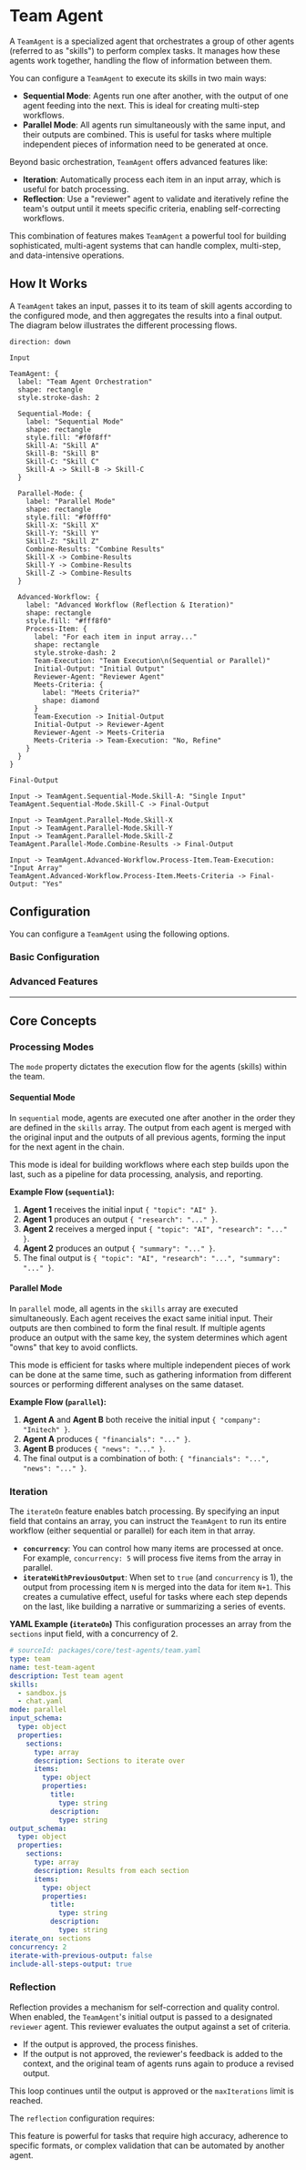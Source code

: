 # Team Agent

A `TeamAgent` is a specialized agent that orchestrates a group of other agents (referred to as "skills") to perform complex tasks. It manages how these agents work together, handling the flow of information between them.

You can configure a `TeamAgent` to execute its skills in two main ways:
- **Sequential Mode**: Agents run one after another, with the output of one agent feeding into the next. This is ideal for creating multi-step workflows.
- **Parallel Mode**: All agents run simultaneously with the same input, and their outputs are combined. This is useful for tasks where multiple independent pieces of information need to be generated at once.

Beyond basic orchestration, `TeamAgent` offers advanced features like:
- **Iteration**: Automatically process each item in an input array, which is useful for batch processing.
- **Reflection**: Use a "reviewer" agent to validate and iteratively refine the team's output until it meets specific criteria, enabling self-correcting workflows.

This combination of features makes `TeamAgent` a powerful tool for building sophisticated, multi-agent systems that can handle complex, multi-step, and data-intensive operations.

## How It Works

A `TeamAgent` takes an input, passes it to its team of skill agents according to the configured mode, and then aggregates the results into a final output. The diagram below illustrates the different processing flows.

```d2
direction: down

Input

TeamAgent: {
  label: "Team Agent Orchestration"
  shape: rectangle
  style.stroke-dash: 2

  Sequential-Mode: {
    label: "Sequential Mode"
    shape: rectangle
    style.fill: "#f0f8ff"
    Skill-A: "Skill A"
    Skill-B: "Skill B"
    Skill-C: "Skill C"
    Skill-A -> Skill-B -> Skill-C
  }

  Parallel-Mode: {
    label: "Parallel Mode"
    shape: rectangle
    style.fill: "#f0fff0"
    Skill-X: "Skill X"
    Skill-Y: "Skill Y"
    Skill-Z: "Skill Z"
    Combine-Results: "Combine Results"
    Skill-X -> Combine-Results
    Skill-Y -> Combine-Results
    Skill-Z -> Combine-Results
  }

  Advanced-Workflow: {
    label: "Advanced Workflow (Reflection & Iteration)"
    shape: rectangle
    style.fill: "#fff8f0"
    Process-Item: {
      label: "For each item in input array..."
      shape: rectangle
      style.stroke-dash: 2
      Team-Execution: "Team Execution\n(Sequential or Parallel)"
      Initial-Output: "Initial Output"
      Reviewer-Agent: "Reviewer Agent"
      Meets-Criteria: {
        label: "Meets Criteria?"
        shape: diamond
      }
      Team-Execution -> Initial-Output
      Initial-Output -> Reviewer-Agent
      Reviewer-Agent -> Meets-Criteria
      Meets-Criteria -> Team-Execution: "No, Refine"
    }
  }
}

Final-Output

Input -> TeamAgent.Sequential-Mode.Skill-A: "Single Input"
TeamAgent.Sequential-Mode.Skill-C -> Final-Output

Input -> TeamAgent.Parallel-Mode.Skill-X
Input -> TeamAgent.Parallel-Mode.Skill-Y
Input -> TeamAgent.Parallel-Mode.Skill-Z
TeamAgent.Parallel-Mode.Combine-Results -> Final-Output

Input -> TeamAgent.Advanced-Workflow.Process-Item.Team-Execution: "Input Array"
TeamAgent.Advanced-Workflow.Process-Item.Meets-Criteria -> Final-Output: "Yes"

```

## Configuration

You can configure a `TeamAgent` using the following options.

### Basic Configuration

<x-field-group>
  <x-field data-name="name" data-type="string" data-required="true" data-desc="A unique identifier for the agent."></x-field>
  <x-field data-name="description" data-type="string" data-required="false" data-desc="A brief description of the agent's purpose."></x-field>
  <x-field data-name="skills" data-type="Agent[]" data-required="true" data-desc="An array of agent instances that this team will orchestrate."></x-field>
  <x-field data-name="mode" data-type="ProcessMode" data-default="sequential" data-desc="The processing mode. Can be `sequential` for step-by-step execution or `parallel` for simultaneous execution."></x-field>
  <x-field data-name="input_schema" data-type="object" data-required="false" data-desc="A JSON schema defining the expected input format."></x-field>
  <x-field data-name="output_schema" data-type="object" data-required="false" data-desc="A JSON schema defining the expected output format."></x-field>
</x-field-group>

### Advanced Features

<x-field-group>
    <x-field data-name="reflection" data-type="ReflectionMode" data-required="false" data-desc="Enables an iterative review-and-refine process to improve output quality. See the Reflection section for details."></x-field>
    <x-field data-name="iterateOn" data-type="string" data-required="false" data-desc="The name of an input field (which must be an array) to iterate over. Each item in the array is processed individually by the team."></x-field>
    <x-field data-name="concurrency" data-type="number" data-default="1" data-desc="When using `iterateOn`, this sets the maximum number of items to process in parallel."></x-field>
    <x-field data-name="iterateWithPreviousOutput" data-type="boolean" data-default="false" data-desc="If `true`, the output from processing one item in an `iterateOn` array is merged back and made available to the next item's processing. Requires `concurrency` to be 1."></x-field>
    <x-field data-name="includeAllStepsOutput" data-type="boolean" data-default="false" data-desc="In `sequential` mode, if `true`, the output from every intermediate agent is included in the final result, not just the last one. Useful for debugging."></x-field>
</x-field-group>

---

## Core Concepts

### Processing Modes

The `mode` property dictates the execution flow for the agents (skills) within the team.

#### Sequential Mode

In `sequential` mode, agents are executed one after another in the order they are defined in the `skills` array. The output from each agent is merged with the original input and the outputs of all previous agents, forming the input for the next agent in the chain.

This mode is ideal for building workflows where each step builds upon the last, such as a pipeline for data processing, analysis, and reporting.

**Example Flow (`sequential`):**
1.  **Agent 1** receives the initial input `{ "topic": "AI" }`.
2.  **Agent 1** produces an output `{ "research": "..." }`.
3.  **Agent 2** receives a merged input `{ "topic": "AI", "research": "..." }`.
4.  **Agent 2** produces an output `{ "summary": "..." }`.
5.  The final output is `{ "topic": "AI", "research": "...", "summary": "..." }`.

#### Parallel Mode

In `parallel` mode, all agents in the `skills` array are executed simultaneously. Each agent receives the exact same initial input. Their outputs are then combined to form the final result. If multiple agents produce an output with the same key, the system determines which agent "owns" that key to avoid conflicts.

This mode is efficient for tasks where multiple independent pieces of work can be done at the same time, such as gathering information from different sources or performing different analyses on the same dataset.

**Example Flow (`parallel`):**
1.  **Agent A** and **Agent B** both receive the initial input `{ "company": "Initech" }`.
2.  **Agent A** produces `{ "financials": "..." }`.
3.  **Agent B** produces `{ "news": "..." }`.
4.  The final output is a combination of both: `{ "financials": "...", "news": "..." }`.

### Iteration

The `iterateOn` feature enables batch processing. By specifying an input field that contains an array, you can instruct the `TeamAgent` to run its entire workflow (either sequential or parallel) for each item in that array.

-   **`concurrency`**: You can control how many items are processed at once. For example, `concurrency: 5` will process five items from the array in parallel.
-   **`iterateWithPreviousOutput`**: When set to `true` (and `concurrency` is 1), the output from processing item `N` is merged into the data for item `N+1`. This creates a cumulative effect, useful for tasks where each step depends on the last, like building a narrative or summarizing a series of events.

**YAML Example (`iterateOn`)**
This configuration processes an array from the `sections` input field, with a concurrency of 2.

```yaml
# sourceId: packages/core/test-agents/team.yaml
type: team
name: test-team-agent
description: Test team agent
skills:
  - sandbox.js
  - chat.yaml
mode: parallel
input_schema:
  type: object
  properties:
    sections:
      type: array
      description: Sections to iterate over
      items:
        type: object
        properties:
          title:
            type: string
          description:
            type: string
output_schema:
  type: object
  properties:
    sections:
      type: array
      description: Results from each section
      items:
        type: object
        properties:
          title:
            type: string
          description:
            type: string
iterate_on: sections
concurrency: 2
iterate-with-previous-output: false
include-all-steps-output: true
```

### Reflection

Reflection provides a mechanism for self-correction and quality control. When enabled, the `TeamAgent`'s initial output is passed to a designated `reviewer` agent. This reviewer evaluates the output against a set of criteria.

-   If the output is approved, the process finishes.
-   If the output is not approved, the reviewer's feedback is added to the context, and the original team of agents runs again to produce a revised output.

This loop continues until the output is approved or the `maxIterations` limit is reached.

The `reflection` configuration requires:
<x-field-group>
    <x-field data-name="reviewer" data-type="Agent" data-required="true" data-desc="The agent responsible for evaluating the team's output."></x-field>
    <x-field data-name="isApproved" data-type="string | (output: Message) => boolean" data-required="true" data-desc="A condition to determine if the output is approved. It can be a field name in the reviewer's output (e.g., `is_complete`) or a function that returns `true` for approval."></x-field>
    <x-field data-name="maxIterations" data-type="number" data-default="3" data-desc="The maximum number of review-refine cycles before stopping."></x-field>
    <x-field data-name="returnLastOnMaxIterations" data-type="boolean" data-default="false" data-desc="If `true`, the agent will return the last generated output even if it wasn't approved after reaching `maxIterations`. If `false`, it will throw an error."></x-field>
</x-field-group>

This feature is powerful for tasks that require high accuracy, adherence to specific formats, or complex validation that can be automated by another agent.